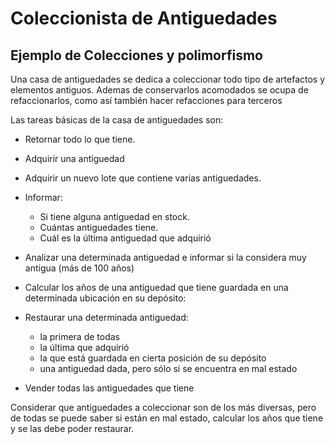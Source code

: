 # Coleccionista de Antiguedades
## Ejemplo de Colecciones y polimorfismo
Una casa de antiguedades se dedica a coleccionar todo tipo de artefactos y elementos antiguos. Ademas de conservarlos acomodados
 se ocupa de refaccionarlos, como así también hacer refacciones para terceros

Las tareas básicas de la casa de antiguedades son:

- Retornar todo lo que tiene.
- Adquirir una antiguedad
- Adquirir un nuevo lote que contiene varias antiguedades.
- Informar:
	- Si tiene alguna antiguedad en stock.
	- Cuántas antiguedades tiene.
	- Cuál es la última antiguedad que adquirió
- Analizar una determinada antiguedad e informar si la considera muy antigua (más de 100 años)
- Calcular los años de una antiguedad que tiene guardada en una determinada ubicación en su depósito:

- Restaurar una determinada antiguedad:
	- la primera de todas
	- la última que adquirió
	- la que está guardada en cierta posición de su depósito
	- una antiguedad dada, pero sólo si se encuentra en mal estado
- Vender todas las antiguedades que tiene

Considerar que antiguedades a coleccionar son de los más diversas, pero de todas se puede saber si 
están en mal estado, calcular los
 años que tiene y se las debe poder restaurar.
